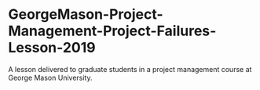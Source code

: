 # GeorgeMason-Project-Management-Project-Failures-Lesson-2019
A lesson delivered to graduate students in a project management course at George Mason University. 
